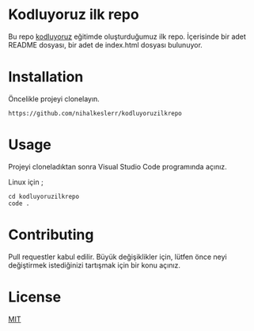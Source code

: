 
# Kodluyoruz ilk repo
Bu repo [kodluyoruz](https://kodluyoruz.org/tr/kodluyoruz/) eğitimde oluşturduğumuz ilk repo. İçerisinde bir adet README dosyası, bir adet de index.html dosyası bulunuyor.

# Installation
Öncelikle projeyi clonelayın.

```
https://github.com/nihalkeslerr/kodluyoruzilkrepo
```

# Usage
 Projeyi cloneladıktan sonra Visual Studio Code programında açınız.

 Linux için ;
 ```
 cd kodluyoruzilkrepo
 code .
 ```

 # Contributing
 Pull requestler kabul edilir. Büyük değişiklikler için, lütfen önce neyi değiştirmek istediğinizi tartışmak için bir konu açınız.

 # License

 [MIT](https://choosealicense.com/licenses/mit/)